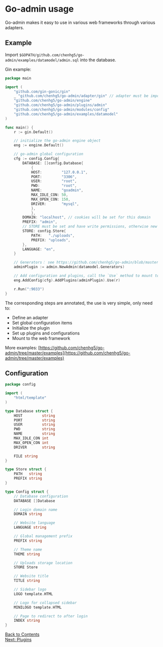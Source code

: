 # Go-admin usage

Go-admin makes it easy to use in various web frameworks through various adapters.

## Example

Import ```$GOPATH/github.com/chenhg5/go-admin/examples/datamodel/admin.sql``` into the database.

Gin example:

```go
package main

import (
	"github.com/gin-gonic/gin"
	_ "github.com/chenhg5/go-admin/adapter/gin" // adapter must be imported, if not - you have to implement it yourself
	"github.com/chenhg5/go-admin/engine"
	"github.com/chenhg5/go-admin/plugins/admin"
	"github.com/chenhg5/go-admin/modules/config"
	"github.com/chenhg5/go-admin/examples/datamodel"
)

func main() {
	r := gin.Default()

    // initialize the go-admin engine object
	eng := engine.Default()

	// go-admin global configuration
	cfg := config.Config{
		DATABASE: []config.Database{
			{
			HOST:         "127.0.0.1",
			PORT:         "3306",
			USER:         "root",
			PWD:          "root",
			NAME:         "goadmin",
			MAX_IDLE_CON: 50,
			MAX_OPEN_CON: 150,
			DRIVER:       "mysql",
			},
			},
		DOMAIN: "localhost", // cookies will be set for this domain
		PREFIX: "admin",
		// STORE must be set and have write permissions, otherwise new administrator users cannot be added
		STORE: config.Store{
		    PATH:   "./uploads",
		    PREFIX: "uploads",
		},
		LANGUAGE: "en",
	}

	// Generators： see https://github.com/chenhg5/go-admin/blob/master/examples/datamodel/tables.go
	adminPlugin := admin.NewAdmin(datamodel.Generators)

	// Add configuration and plugins, call the `Use` method to mount to the web framework
	eng.AddConfig(cfg).AddPlugins(adminPlugin).Use(r)

	r.Run(":9033")
}
```

The corresponding steps are annotated, the use is very simple, only need to:

- Define an adapter
- Set global configuration items
- Initialize the plugin
- Set up plugins and configurations
- Mount to the web framework

More examples: [https://github.com/chenhg5/go-admin/tree/master/examples](https://github.com/chenhg5/go-admin/tree/master/examples)

## Configuration

```go
package config

import (
	"html/template"
)

type Database struct {
	HOST         string
	PORT         string
	USER         string
	PWD          string
	NAME         string
	MAX_IDLE_CON int
	MAX_OPEN_CON int
	DRIVER       string

	FILE string
}

type Store struct {
	PATH   string
	PREFIX string
}

type Config struct {
	// Database configuration
	DATABASE []Database

	// Login domain name
	DOMAIN string

	// Website language
	LANGUAGE string

	// Global management prefix
	PREFIX string

	// Theme name
	THEME string

	// Uploads storage location
	STORE Store

	// Website title
	TITLE string

	// Sidebar logo
	LOGO template.HTML

	// Logo for collapsed sidebar
	MINILOGO template.HTML

	// Page to redirect to after login
	INDEX string
}

```

[Back to Contents](https://github.com/chenhg5/go-admin/blob/master/docs/en/index.md)<br>
[Next: Plugins](https://github.com/chenhg5/go-admin/blob/master/docs/en/instruction/plugins/plugins.md)
